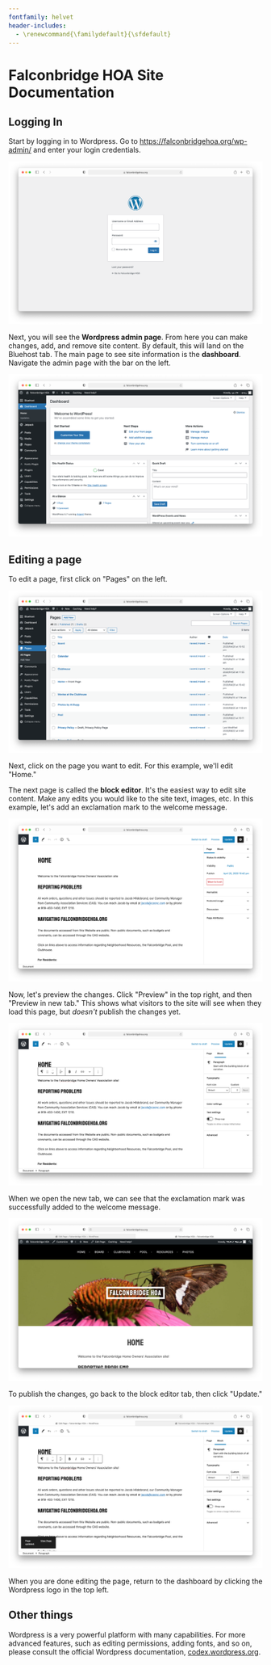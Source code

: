 ```yaml
---
fontfamily: helvet
header-includes:
  - \renewcommand{\familydefault}{\sfdefault}
---
```


# Falconbridge HOA Site Documentation

## Logging In

Start by logging in to Wordpress. Go to https://falconbridgehoa.org/wp-admin/ and enter your login credentials.

![](images/00-log-in.png)

Next, you will see the **Wordpress admin page**. From here you can make changes, add, and remove site content. By default, this will land on the Bluehost tab. The main page to see site information is the **dashboard**. Navigate the admin page with the bar on the left.

![](images/02-dashboard.png)

## Editing a page

To edit a page, first click on "Pages" on the left.

![](images/03-pages.png)

Next, click on the page you want to edit. For this example, we'll edit "Home."

The next page is called the **block editor**. It's the easiest way to edit site content. Make any edits you would like to the site text, images, etc. In this example, let's add an exclamation mark to the welcome message.

![](images/04-block-editor.png)

Now, let's preview the changes. Click "Preview" in the top right, and then "Preview in new tab." This shows what visitors to the site will see when they load this page, but _doesn't_ publish the changes yet.

![](images/05-editing.png)

When we open the new tab, we can see that the exclamation mark was successfully added to the welcome message.

![](images/06-home-preview.png)

To publish the changes, go back to the block editor tab, then click "Update."

![](images/07-page-updated.png)

When you are done editing the page, return to the dashboard by clicking the Wordpress logo in the top left.

## Other things

Wordpress is a very powerful platform with many capabilities. For more advanced features, such as editing permissions, adding fonts, and so on, please consult the official Wordpress documentation, [codex.wordpress.org](https://codex.wordpress.org/Main_Page).

